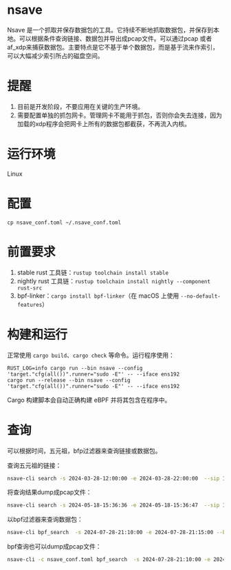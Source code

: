 # nsave

Nsave 是一个抓取并保存数据包的工具。它持续不断地抓取数据包，并保存到本地。可以根据条件查询链接、数据包并导出成pcap文件。可以通过pcap 或者af_xdp来捕获数据包。主要特点是它不基于单个数据包，而是基于流来作索引，可以大幅减少索引所占的磁盘空间。


# 提醒
1. 目前是开发阶段，不要应用在关键的生产环境。
1. 需要配置单独的抓包网卡。管理网卡不能用于抓包，否则你会失去连接，因为加载的xdp程序会把网卡上所有的数据包都截获，不再流入内核。


# 运行环境

Linux


# 配置

```shell
cp nsave_conf.toml ~/.nsave_conf.toml
```


# 前置要求

1. stable rust 工具链：`rustup toolchain install stable`
1. nightly rust 工具链：`rustup toolchain install nightly --component rust-src`
1. bpf-linker：`cargo install bpf-linker`（在 macOS 上使用 `--no-default-features`）


# 构建和运行

正常使用 `cargo build`、`cargo check` 等命令。运行程序使用：

```shell
RUST_LOG=info cargo run --bin nsave --config 'target."cfg(all())".runner="sudo -E"' -- --iface ens192
cargo run --release --bin nsave --config 'target."cfg(all())".runner="sudo -E"' -- --iface ens192
```

Cargo 构建脚本会自动正确构建 eBPF 并将其包含在程序中。


# 查询

可以根据时间，五元祖，bfp过滤器来查询链接或数据包。

查询五元祖的链接：
``` bash
nsave-cli search -s 2024-03-28-12:00:00 -e 2024-03-28-22:00:00  --sip 111.206.208.245 -D 10.11.20.13 -P tcp -p 443 -d 64024
``` 

将查询结果dump成pcap文件：
``` bash
nsave-cli search -s 2024-05-18-15:36:36 -e 2024-05-18-15:36:47  --sip 10.11.20.255 -D 10.11.20.14 -P udp -p 137 -d 137 -f ~/misc/nsave_data/dump.pcap
```

以bpf过滤器来查询数据包：
``` bash
nsave-cli bpf_search  -s 2024-07-28-21:10:00 -e 2024-07-28-21:15:00 --bpf  “udp and arp”
```

bpf查询也可以dump成pcap文件：
``` bash
nsave-cli -c nsave_conf.toml bpf_search  -s 2024-07-28-21:10:00 -e 2024-07-28-21:15:00 --bpf "tcp or udp" -f ~/misc/nsave_data/dump.pcap
```
